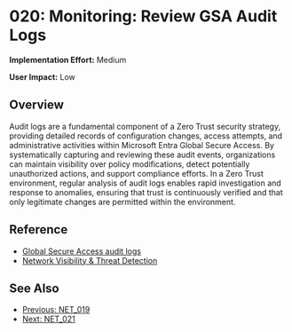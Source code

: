﻿# 020: Monitoring: Review GSA Audit Logs

**Implementation Effort:** Medium 

**User Impact:** Low 

## Overview
Audit logs are a fundamental component of a Zero Trust security strategy, providing detailed records of configuration changes, access attempts, and administrative activities within Microsoft Entra Global Secure Access. By systematically capturing and reviewing these audit events, organizations can maintain visibility over policy modifications, detect potentially unauthorized actions, and support compliance efforts. In a Zero Trust environment, regular analysis of audit logs enables rapid investigation and response to anomalies, ensuring that trust is continuously verified and that only legitimate changes are permitted within the environment.

## Reference

- [Global Secure Access audit logs](https://learn.microsoft.com/en-us/entra/global-secure-access/how-to-access-audit-logs)
- [Network Visibility & Threat Detection](https://learn.microsoft.com/en-us/security/zero-trust/deploy/networks#4-network-visibility--threat-detection)

## See Also
- [Previous: NET_019](NET_019.md)
- [Next: NET_021](NET_021.md)
